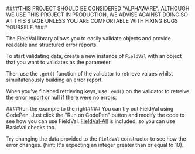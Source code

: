 ####THIS PROJECT SHOULD BE CONSIDERED "ALPHAWARE". ALTHOUGH WE USE THIS PROJECT IN PRODUCTION, WE ADVISE AGAINST DOING SO AT THIS STAGE UNLESS YOU ARE COMFORTABLE WITH FIXING BUGS YOURSELF.####

The FieldVal library allows you to easily validate objects and provide readable and structured error reports.

To start validating data, create a new instance of ```FieldVal``` with an object that you want to validates as the parameter.

Then use the ```.get()``` function of the validator to retrieve values whilst simultatenously building an error report.

When you've finished retrieving keys, use ```.end()``` on the validator to retreive the error report or null if there were no errors.

####Run the example to the right####
You can try out FieldVal using CodePen. Just click the "Run on CodePen" button and modify the code to see how you can use FieldVal. [FieldVal-All](http://github.com/FieldVal/fieldval-all-js) is included, so you can use BasicVal checks too.

Try changing the data provided to the ```FieldVal``` constructor to see how the error changes. (hint: It's expecting an integer greater than or equal to 10).